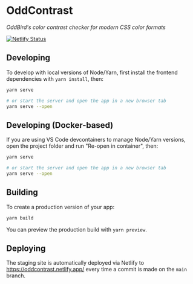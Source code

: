 # OddContrast

_OddBird's color contrast checker for modern CSS color formats_

[![Netlify Status](https://api.netlify.com/api/v1/badges/b5488a16-3ab0-4f72-b8cb-251d528babb8/deploy-status)](https://app.netlify.com/sites/oddcontrast/deploys)

## Developing

To develop with local versions of Node/Yarn, first install the frontend
dependencies with `yarn install`, then:

```bash
yarn serve

# or start the server and open the app in a new browser tab
yarn serve --open
```

## Developing (Docker-based)

If you are using VS Code devcontainers to manage Node/Yarn versions, open the
project folder and run "Re-open in container", then:

```bash
yarn serve

# or start the server and open the app in a new browser tab
yarn serve --open
```

## Building

To create a production version of your app:

```bash
yarn build
```

You can preview the production build with `yarn preview`.

## Deploying

The staging site is automatically deployed via Netlify to
<https://oddcontrast.netlify.app/> every time a commit is made on the `main`
branch.
